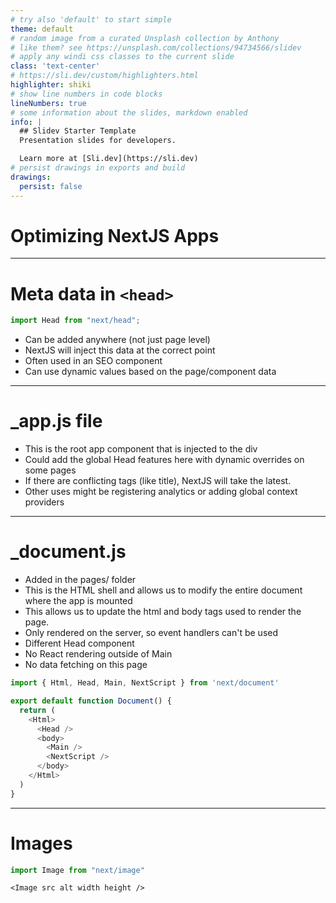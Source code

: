 ```yaml
---
# try also 'default' to start simple
theme: default
# random image from a curated Unsplash collection by Anthony
# like them? see https://unsplash.com/collections/94734566/slidev
# apply any windi css classes to the current slide
class: 'text-center'
# https://sli.dev/custom/highlighters.html
highlighter: shiki
# show line numbers in code blocks
lineNumbers: true
# some information about the slides, markdown enabled
info: |
  ## Slidev Starter Template
  Presentation slides for developers.

  Learn more at [Sli.dev](https://sli.dev)
# persist drawings in exports and build
drawings:
  persist: false
---
```


# Optimizing NextJS Apps

---

# Meta data in `<head>`

```ts
import Head from "next/head";
```

- Can be added anywhere (not just page level)
- NextJS will inject this data at the correct point
- Often used in an SEO component
- Can use dynamic values based on the page/component data

---

# _app.js file

- This is the root app component that is injected to the div 
- Could add the global Head features here with dynamic overrides on some pages
- If there are conflicting tags (like title), NextJS will take the latest.
- Other uses might be registering analytics or adding global context providers

---

# _document.js

- Added in the pages/ folder
- This is the HTML shell and allows us to modify the entire document where the app is mounted
- This allows us to update the html and body tags used to render the page.
- Only rendered on the server, so event handlers can't be used
- Different Head component
- No React rendering outside of Main 
- No data fetching on this page

```js
import { Html, Head, Main, NextScript } from 'next/document'

export default function Document() {
  return (
    <Html>
      <Head /> 
      <body>
        <Main />
        <NextScript />
      </body>
    </Html>
  )
}
```

---

# Images

```ts
import Image from "next/image"
```


```tsx
<Image src alt width height />
```